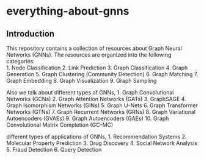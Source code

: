 # everything-about-gnns

## Introduction

This repository contains a collection of resources about Graph Neural Networks (GNNs). The resources are organized into the following categories:</br>
    1. Node Classification
    2. Link Prediction
    3. Graph Classification
    4. Graph Generation
    5. Graph Clustering (Community Detection)
    6. Graph Matching
    7. Graph Embedding
    8. Graph Visualization
    9. Graph Sampling

Also we talk about different types of GNNs,
    1. Graph Convolutional Networks (GCNs)
    2. Graph Attention Networks (GATs)
    3. GraphSAGE
    4. Graph Isomorphism Networks (GINs)
    5. Graph U-Nets
    6. Graph Transformer Networks (GTNs)
    7. Graph Recurrent Networks (GRNs)
    8. Graph Variational Autoencoders (GVAEs)
    9. Graph Autoencoders (GAEs)
    10. Graph Convolutional Matrix Completion (GC-MC)
    
different types of applications of GNNs,
    1. Recommendation Systems
    2. Molecular Property Prediction
    3. Drug Discovery
    4. Social Network Analysis
    5. Fraud Detection
    6. Query Detection